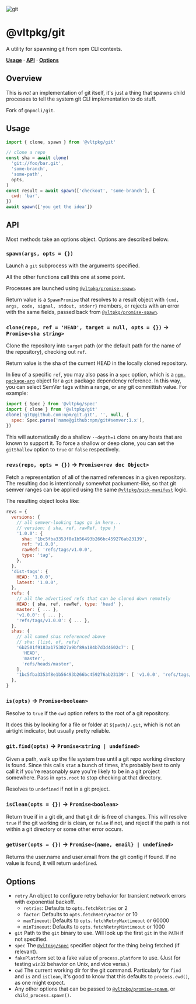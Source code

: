 ![git](https://github.com/user-attachments/assets/184a7d71-fbfd-4a81-8d8b-fc8a27931d20)

# @vltpkg/git

A utility for spawning git from npm CLI contexts.

**[Usage](#usage)** · **[API](#api)** · **[Options](#options)**

## Overview

This is _not_ an implementation of git itself, it's just a thing that
spawns child processes to tell the system git CLI implementation to do
stuff.

Fork of `@npmcli/git`.

## Usage

```js
import { clone, spawn } from '@vltpkg/git'

// clone a repo
const sha = await clone(
  'git://foo/bar.git',
  'some-branch',
  'some-path',
  opts,
)
const result = await spawn(['checkout', 'some-branch'], {
  cwd: 'bar',
})
await spawn(['you get the idea'])
```

## API

Most methods take an options object. Options are described below.

### `spawn(args, opts = {})`

Launch a `git` subprocess with the arguments specified.

All the other functions call this one at some point.

Processes are launched using
[`@vltpkg/promise-spawn`](http://npm.im/@vltpkg/promise-spawn).

Return value is a `SpawnPromise` that resolves to a result object with
`{cmd, args, code, signal, stdout, stderr}` members, or rejects with
an error with the same fields, passed back from
[`@vltpkg/promise-spawn`](http://npm.im/@vltpkg/promise-spawn).

### `clone(repo, ref = 'HEAD', target = null, opts = {})` -> `Promise<sha string>`

Clone the repository into `target` path (or the default path for the
name of the repository), checking out `ref`.

Return value is the sha of the current HEAD in the locally cloned
repository.

In lieu of a specific `ref`, you may also pass in a `spec` option,
which is a [`npm-package-arg`](http://npm.im/npm-package-arg) object
for a `git` package dependency reference. In this way, you can select
SemVer tags within a range, or any git committish value. For example:

```js
import { Spec } from '@vltpkg/spec'
import { clone } from '@vltpkg/git'
clone('git@github.com:npm/git.git', '', null, {
  spec: Spec.parse('name@github:npm/git#semver:1.x'),
})
```

This will automatically do a shallow `--depth=1` clone on any hosts
that are known to support it. To force a shallow or deep clone, you
can set the `gitShallow` option to `true` or `false` respectively.

### `revs(repo, opts = {})` -> `Promise<rev doc Object>`

Fetch a representation of all of the named references in a given
repository. The resulting doc is intentionally somewhat
packument-like, so that git semver ranges can be applied using the
same [`@vltpkg/pick-manifest`](http://npm.im/@vltpkg/pick-manifest)
logic.

The resulting object looks like:

```js
revs = {
  versions: {
    // all semver-looking tags go in here...
    // version: { sha, ref, rawRef, type }
    '1.0.0': {
      sha: '1bc5fba3353f8e1b56493b266bc459276ab23139',
      ref: 'v1.0.0',
      rawRef: 'refs/tags/v1.0.0',
      type: 'tag',
    },
  },
  'dist-tags': {
    HEAD: '1.0.0',
    latest: '1.0.0',
  },
  refs: {
    // all the advertised refs that can be cloned down remotely
    HEAD: { sha, ref, rawRef, type: 'head' },
    master: { ... },
    'v1.0.0': { ... },
    'refs/tags/v1.0.0': { ... },
  },
  shas: {
    // all named shas referenced above
    // sha: [list, of, refs]
    '6b2501f9183a1753027a9bf89a184b7d3d4602c7': [
      'HEAD',
      'master',
      'refs/heads/master',
    ],
    '1bc5fba3353f8e1b56493b266bc459276ab23139': [ 'v1.0.0', 'refs/tags/v1.0.0' ],
  },
}
```

### `is(opts)` -> `Promise<boolean>`

Resolve to `true` if the `cwd` option refers to the root of a git
repository.

It does this by looking for a file or folder at `${path}/.git`, which
is not an airtight indicator, but usually pretty reliable.

### `git.find(opts)` -> `Promise<string | undefined>`

Given a path, walk up the file system tree until a git repo working
directory is found. Since this calls `stat` a bunch of times, it's
probably best to only call it if you're reasonably sure you're likely
to be in a git project somewhere. Pass in `opts.root` to stop checking
at that directory.

Resolves to `undefined` if not in a git project.

### `isClean(opts = {})` -> `Promise<boolean>`

Return true if in a git dir, and that git dir is free of changes. This
will resolve `true` if the git working dir is clean, or `false` if
not, and reject if the path is not within a git directory or some
other error occurs.

### `getUser(opts = {})` -> `Promise<{name, email} | undefined>`

Returns the user.name and user.email from the git config if found. If
no value is found, it will return `undefined`.

## Options

- `retry` An object to configure retry behavior for transient network
  errors with exponential backoff.
  - `retries`: Defaults to `opts.fetchRetries` or 2
  - `factor`: Defaults to `opts.fetchRetryFactor` or 10
  - `maxTimeout`: Defaults to `opts.fetchRetryMaxtimeout` or 60000
  - `minTimeout`: Defaults to `opts.fetchRetryMintimeout` or 1000
- `git` Path to the `git` binary to use. Will look up the first `git`
  in the `PATH` if not specified.
- `spec` The [`@vltpkg/spec`](http://npm.im/@vltpkg/spec) specifier
  object for the thing being fetched (if relevant).
- `fakePlatform` set to a fake value of `process.platform` to use.
  (Just for testing `win32` behavior on Unix, and vice versa.)
- `cwd` The current working dir for the git command. Particularly for
  `find` and `is` and `isClean`, it's good to know that this defaults
  to `process.cwd()`, as one might expect.
- Any other options that can be passed to
  [`@vltpkg/promise-spawn`](http://npm.im/@vltpkg/promise-spawn), or
  `child_process.spawn()`.
